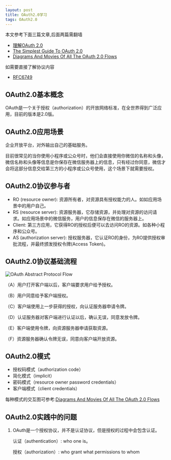 ```yaml
---
layout: post
title: OAuth2.0学习
tags: OAuth2.0
---
```


本文参考下面三篇文章,后面两篇需翻墙

* [理解OAuth 2.0](http://www.ruanyifeng.com/blog/2014/05/oauth_2_0.html)
* [The Simplest Guide To OAuth 2.0](https://medium.com/@darutk/the-simplest-guide-to-oauth-2-0-8c71bd9a15bb)
* [Diagrams And Movies Of All The OAuth 2.0 Flows](https://medium.com/@darutk/diagrams-and-movies-of-all-the-oauth-2-0-flows-194f3c3ade85)

如需要直接了解协议内容

* [RFC6749](https://tools.ietf.org/html/rfc6749#section-4.2)

## OAuth2.0基本概念

OAuth是一个关于授权（authorization）的开放网络标准，在全世界得到广泛应用，目前的版本是2.0版。

## OAuth2.0应用场景

企业开放平台，对外输出自己的基础服务。

目前很常见的当你使用小程序或公众号时，他们会直接使用你微信的名称和头像，微信名称和头像等信息是你保存在微信服务器上的信息，只有经过你同意，微信才会将这部分信息交给第三方的小程序或公众号使用，这个场景下就需要授权。

## OAuth2.0协议参与者

* RO (resource owner): 资源所有者，对资源具有授权能力的人。如如应用场景中的用户自己。
* RS (resource server): 资源服务器，它存储资源，并处理对资源的访问请求。如应用场景中的微信服务，用户的信息保存在微信的服务器上。
* Client: 第三方应用，它获得RO的授权后便可以去访问RO的资源。如各种小程序和公众号。
* AS (authorization server): 授权服务器，它认证RO的身份，为RO提供授权审批流程，并最终颁发授权令牌(Access Token)。

## OAuth2.0协议基础流程

![OAuth Abstract Protocol Flow](http://www.ruanyifeng.com/blogimg/asset/2014/bg2014051203.png)

（A）用户打开客户端以后，客户端要求用户给予授权。

（B）用户同意给予客户端授权。

（C）客户端使用上一步获得的授权，向认证服务器申请令牌。

（D）认证服务器对客户端进行认证以后，确认无误，同意发放令牌。

（E）客户端使用令牌，向资源服务器申请获取资源。

（F）资源服务器确认令牌无误，同意向客户端开放资源。

## OAuth2.0模式

* 授权码模式（authorization code）
* 简化模式（implicit）
* 密码模式（resource owner password credentials）
* 客户端模式（client credentials）

每种模式的交互图可参考:[Diagrams And Movies Of All The OAuth 2.0 Flows](https://medium.com/@darutk/diagrams-and-movies-of-all-the-oauth-2-0-flows-194f3c3ade85)

## OAuth2.0实践中的问题

1. OAuth是一个授权协议，并不是认证协议，但是授权的过程中会包含认证。

	认证（authentication）: who one is。

	授权（authorization）: who grant what permissions to whom












